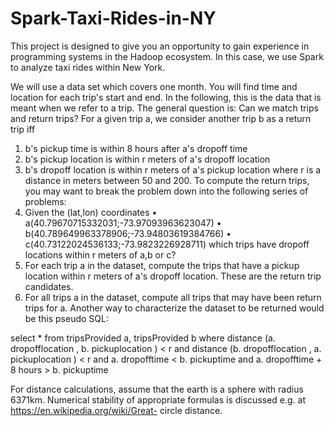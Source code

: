 # Spark-Taxi-Rides-in-NY
This project is designed to give you an opportunity to gain experience in programming systems in the Hadoop ecosystem. In this case, we use Spark to analyze taxi rides within New York.

We will use a data set which covers one month. You will find time and location for each
trip's start and end. In the following, this is the data that is meant when we refer to a
trip.
The general question is: Can we match trips and return trips? For a given trip a, we
consider another trip b as a return trip iff
1. b's pickup time is within 8 hours after a's dropoff time
2. b's pickup location is within r meters of a's dropoff location
3. b's dropoff location is within r meters of a's pickup location
where r is a distance in meters between 50 and 200.
To compute the return trips, you may want to break the problem down into the following
series of problems:
1. Given the (lat,lon) coordinates
• a(40.79670715332031;-73.97093963623047)
• b(40.789649963378906;-73.94803619384766)
• c(40.73122024536133;-73.9823226928711)
which trips have dropoff locations within r meters of a,b or c?
2. For each trip a in the dataset, compute the trips that have a pickup location within
r meters of a's dropoff location. These are the return trip candidates.
3. For all trips a in the dataset, compute all trips that may have been return trips for
a.
Another way to characterize the dataset to be returned would be this pseudo SQL:

select *
from
tripsProvided a,
tripsProvided b
where
distance (a. dropofflocation , b. pickuplocation ) < r and
distance (b. dropofflocation , a. pickuplocation ) < r and
a. dropofftime < b. pickuptime and
a. dropofftime + 8 hours > b. pickuptime

For distance calculations, assume that the earth is a sphere with radius 6371km. Numerical
stability of appropriate formulas is discussed e.g. at https://en.wikipedia.org/wiki/Great-
circle distance.
